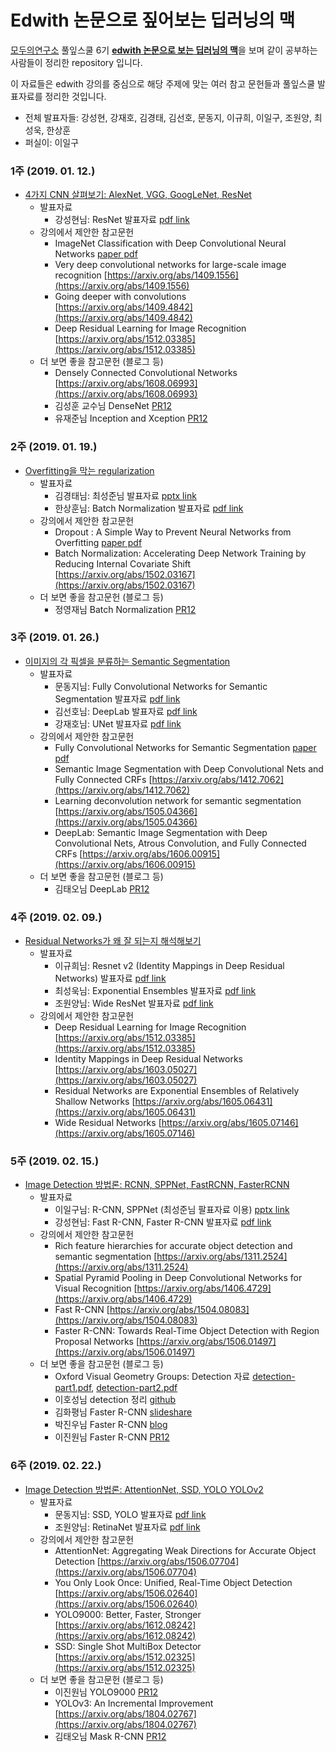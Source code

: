 # Edwith 논문으로 짚어보는 딥러닝의 맥

[모두의연구소](http://www.modulabs.co.kr) 풀잎스쿨 6기
[**edwith 논문으로 보는 딥러닝의 맥**](https://www.edwith.org/deeplearningchoi)을 보며 같이 공부하는 사람들이 정리한 repository 입니다.

이 자료들은 edwith 강의를 중심으로 해당 주제에 맞는 여러 참고 문헌들과 풀잎스쿨 발표자료를 정리한 것입니다.

* 전체 발표자들: 강성현, 강재호, 김경태, 김선호, 문동지, 이규희, 이일구, 조원양, 최성욱, 한상훈
* 퍼실이: 이일구


### 1주 (2019. 01. 12.)
* [4가지 CNN 살펴보기: AlexNet, VGG, GoogLeNet, ResNet](https://www.edwith.org/deeplearningchoi/lecture/15296/)
  * 발표자료
    * 강성현님: ResNet 발표자료 [pdf link](https://github.com/modulabs/edwith-essential-DL/blob/master/week01/Deep_Residual_Learning_강성현.pdf)
  * 강의에서 제안한 참고문헌
    * ImageNet Classification with Deep Convolutional Neural Networks [paper pdf](https://papers.nips.cc/paper/4824-imagenet-classification-with-deep-convolutional-neural-networks.pdf)
    * Very deep convolutional networks for large-scale image recognition [https://arxiv.org/abs/1409.1556](https://arxiv.org/abs/1409.1556)
    * Going deeper with convolutions [https://arxiv.org/abs/1409.4842](https://arxiv.org/abs/1409.4842)
    * Deep Residual Learning for Image Recognition [https://arxiv.org/abs/1512.03385](https://arxiv.org/abs/1512.03385)
  * 더 보면 좋을 참고문헌 (블로그 등)
    * Densely Connected Convolutional Networks [https://arxiv.org/abs/1608.06993](https://arxiv.org/abs/1608.06993)
    * 김성훈 교수님 DenseNet [PR12](https://www.youtube.com/watch?v=fe2Vn0mwALI&list=PLlMkM4tgfjnJhhd4wn5aj8fVTYJwIpWkS&index=30&t=0s)
    * 유재준님 Inception and Xception [PR12](https://www.youtube.com/watch?v=V0dLhyg5_Dw&list=PLlMkM4tgfjnJhhd4wn5aj8fVTYJwIpWkS&index=36&t=0s)


### 2주 (2019. 01. 19.)
* [Overfitting을 막는 regularization](https://www.edwith.org/deeplearningchoi/lecture/15299/)
  * 발표자료
    * 김경태님: 최성준님 발표자료 [pptx link](https://www.edwith.org/downloadFile/fileDownload?attachmentId=22472&autoClose=true)
    * 한상훈님: Batch Normalization 발표자료 [pdf link](https://github.com/modulabs/edwith-essential-DL/blob/master/week02/Batch_Normalization_한상훈.pdf)
  * 강의에서 제안한 참고문헌
    * Dropout : A Simple Way to Prevent Neural Networks from Overfitting [paper pdf](https://www.cs.toronto.edu/~hinton/absps/JMLRdropout.pdf)
    * Batch Normalization: Accelerating Deep Network Training by Reducing Internal Covariate Shift [https://arxiv.org/abs/1502.03167](https://arxiv.org/abs/1502.03167)
  * 더 보면 좋을 참고문헌 (블로그 등)
    * 정영재님 Batch Normalization [PR12](https://www.youtube.com/watch?v=TDx8iZHwFtM&list=PLlMkM4tgfjnJhhd4wn5aj8fVTYJwIpWkS&index=23&t=0s)


### 3주 (2019. 01. 26.)
* [이미지의 각 픽셀을 분류하는 Semantic Segmentation](https://www.edwith.org/deeplearningchoi/lecture/15554/)
  * 발표자료
    * 문동지님: Fully Convolutional Networks for Semantic Segmentation 발표자료 [pdf link](https://github.com/modulabs/edwith-essential-DL/blob/master/week03/Fully_Convolutional_Network_문동지.pdf)
    * 김선호님: DeepLab 발표자료 [pdf link](https://github.com/modulabs/edwith-essential-DL/blob/master/week03/DeepLab_김선호.pdf)
    * 강재호님: UNet 발표자료 [pdf link](https://github.com/modulabs/edwith-essential-DL/blob/master/week03/UNet_강재호.pdf)
  * 강의에서 제안한 참고문헌
    * Fully Convolutional Networks for Semantic Segmentation [paper pdf](https://people.eecs.berkeley.edu/~jonlong/long_shelhamer_fcn.pdf)
    * Semantic Image Segmentation with Deep Convolutional Nets and Fully Connected CRFs [https://arxiv.org/abs/1412.7062](https://arxiv.org/abs/1412.7062)
    * Learning deconvolution network for semantic segmentation [https://arxiv.org/abs/1505.04366](https://arxiv.org/abs/1505.04366)
    * DeepLab: Semantic Image Segmentation with Deep Convolutional Nets, Atrous Convolution, and Fully Connected CRFs [https://arxiv.org/abs/1606.00915](https://arxiv.org/abs/1606.00915)
  * 더 보면 좋을 참고문헌 (블로그 등)
    * 김태오님 DeepLab [PR12](https://www.youtube.com/watch?v=JiC78rUF4iI&list=PLlMkM4tgfjnJhhd4wn5aj8fVTYJwIpWkS&index=47&t=0s)


### 4주 (2019. 02. 09.)
* [Residual Networks가 왜 잘 되는지 해석해보기](https://www.edwith.org/deeplearningchoi/lecture/15566/)
  * 발표자료
    * 이규희님: Resnet v2 (Identity Mappings in Deep Residual Networks) 발표자료 [pdf link]()
    * 최성욱님: Exponential Ensembles 발표자료 [pdf link]()
    * 조원양님: Wide ResNet 발표자료 [pdf link](https://github.com/modulabs/edwith-essential-DL/blob/master/week04/Wide_Residual_Networks_조원양.pdf)
  * 강의에서 제안한 참고문헌
    * Deep Residual Learning for Image Recognition [https://arxiv.org/abs/1512.03385](https://arxiv.org/abs/1512.03385)
    * Identity Mappings in Deep Residual Networks [https://arxiv.org/abs/1603.05027](https://arxiv.org/abs/1603.05027)
    * Residual Networks are Exponential Ensembles of Relatively Shallow Networks [https://arxiv.org/abs/1605.06431](https://arxiv.org/abs/1605.06431)
    * Wide Residual Networks [https://arxiv.org/abs/1605.07146](https://arxiv.org/abs/1605.07146)


### 5주 (2019. 02. 15.)
* [Image Detection 방법론: RCNN, SPPNet, FastRCNN, FasterRCNN](https://www.edwith.org/deeplearningchoi/lecture/15568/)
  * 발표자료
    * 이일구님: R-CNN, SPPNet (최성준님 팔표자료 이용) [pptx link](https://www.edwith.org/downloadFile/fileDownload?attachmentId=22946&autoClose=true)
    * 강성현님: Fast R-CNN, Faster R-CNN 발표자료 [pdf link](https://github.com/modulabs/edwith-essential-DL/blob/master/week05/FasterRCNN_강성현.pdf)
  * 강의에서 제안한 참고문헌
    * Rich feature hierarchies for accurate object detection and semantic segmentation [https://arxiv.org/abs/1311.2524](https://arxiv.org/abs/1311.2524)
    * Spatial Pyramid Pooling in Deep Convolutional Networks for Visual Recognition [https://arxiv.org/abs/1406.4729](https://arxiv.org/abs/1406.4729)
    * Fast R-CNN [https://arxiv.org/abs/1504.08083](https://arxiv.org/abs/1504.08083)
    * Faster R-CNN: Towards Real-Time Object Detection with Region Proposal Networks [https://arxiv.org/abs/1506.01497](https://arxiv.org/abs/1506.01497)
  * 더 보면 좋을 참고문헌 (블로그 등)
    * Oxford Visual Geometry Groups: Detection 자료 [detection-part1.pdf](http://aims.robots.ox.ac.uk/wp-content/uploads/2018/01/detection-part1.pdf?fbclid=IwAR3rtpbi65pY02xF98jrqW6PtrhSLgCrdeVJUc6H05Fp50nG5D9RUsvwPQE),
      [detection-part2.pdf](http://aims.robots.ox.ac.uk/wp-content/uploads/2018/01/detection-part2.pdf?fbclid=IwAR14fW3qRdmI3kiaM_O5CZo8ayApCnqe84YPeqcnk1xP0Oet-w20luMZqRo)
    * 이호성님 detection 정리 [github](https://github.com/hoya012/deep_learning_object_detection)
    * 김화평님 Faster R-CNN [slideshare](https://www.slideshare.net/hpkim0512/tutorial-of-faster-rcnn)
    * 박진우님 Faster R-CNN [blog](https://curt-park.github.io/2017-03-17/faster-rcnn/?fbclid=IwAR04YURbBkWJ5oJEquDmpjhTeG1SYHs5S4ZfsXXYkaxR5tnQuwWa_88R9-o)
    * 이진원님 Faster R-CNN [PR12](https://www.youtube.com/watch?v=kcPAGIgBGRs)


### 6주 (2019. 02. 22.)
* [Image Detection 방법론: AttentionNet, SSD, YOLO YOLOv2](https://www.edwith.org/deeplearningchoi/lecture/15579/)
  * 발표자료
    * 문동지님: SSD, YOLO 발표자료 [pdf link]()
    * 조원양님: RetinaNet 발표자료 [pdf link]()
  * 강의에서 제안한 참고문헌
    * AttentionNet: Aggregating Weak Directions for Accurate Object Detection [https://arxiv.org/abs/1506.07704](https://arxiv.org/abs/1506.07704)
    * You Only Look Once: Unified, Real-Time Object Detection [https://arxiv.org/abs/1506.02640](https://arxiv.org/abs/1506.02640)
    * YOLO9000: Better, Faster, Stronger [https://arxiv.org/abs/1612.08242](https://arxiv.org/abs/1612.08242)
    * SSD: Single Shot MultiBox Detector [https://arxiv.org/abs/1512.02325](https://arxiv.org/abs/1512.02325)
  * 더 보면 좋을 참고문헌 (블로그 등)
    * 이진원님 YOLO9000 [PR12](https://www.youtube.com/watch?v=6fdclSGgeio&list=PLlMkM4tgfjnJhhd4wn5aj8fVTYJwIpWkS&index=25&t=0s)
    * YOLOv3: An Incremental Improvement [https://arxiv.org/abs/1804.02767](https://arxiv.org/abs/1804.02767)
    * 김태오님 Mask R-CNN [PR12](https://www.youtube.com/watch?v=RtSZALC9DlU&list=PLlMkM4tgfjnJhhd4wn5aj8fVTYJwIpWkS&index=59&t=0s)

